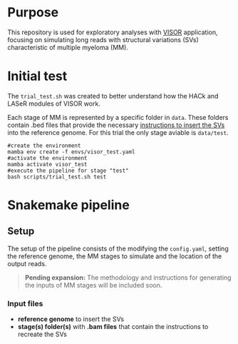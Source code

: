 # Purpose
This repository is used for exploratory analyses with [VISOR](https://github.com/davidebolo1993/VISOR) application, focusing on simulating long reads with structural variations (SVs) characteristic of multiple myeloma (MM).

# Initial test
The `trial_test.sh` was created to better understand how the HACk and LASeR modules of VISOR work.

Each stage of MM is represented by a specific folder in `data`. These folders contain .bed files that provide the necessary [instructions to insert the SVs](https://davidebolo1993.github.io/visordoc/usage/usage.html#visor-hack) into the reference genome. For this trial the only stage aviable is `data/test`.

```shell
#create the environment
mamba env create -f envs/visor_test.yaml
#activate the environment
mamba activate visor_test
#execute the pipeline for stage "test"
bash scripts/trial_test.sh test
```
# Snakemake pipeline

## Setup 

The setup of the pipeline consists of the modifying the `config.yaml`, setting the reference genome, the MM stages to simulate and the location of the output reads.

> **Pending expansion:** The methodology and instructions for generating the inputs of MM stages will be included soon.

### Input files

* **reference genome** to insert the SVs
* **stage(s) folder(s)** with **.bam files** that contain the instructions to recreate the SVs